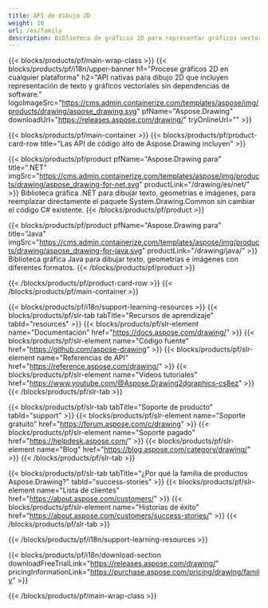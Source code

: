 ```yaml
---
title: API de dibujo 2D
weight: 10
url: /es/family
description: Biblioteca de gráficos 2D para representar gráficos vectoriales, mostrar texto y guardar resultados de dibujo en formatos de archivos de gráficos de uso común
---
```


{{< blocks/products/pf/main-wrap-class >}}
{{< blocks/products/pf/i18n/upper-banner h1="Procese gráficos 2D en cualquier plataforma" h2="API nativas para dibujo 2D que incluyen representación de texto y gráficos vectoriales sin dependencias de software." logoImageSrc="https://cms.admin.containerize.com/templates/aspose/img/products/drawing/aspose_drawing.svg" pfName="Aspose.Drawing" downloadUrl="https://releases.aspose.com/drawing/" tryOnlineUrl="" >}}

{{< blocks/products/pf/main-container >}}
{{< blocks/products/pf/product-card-row title="Las API de código alto de Aspose.Drawing incluyen" >}}

{{< blocks/products/pf/product pfName="Aspose.Drawing para" title=".NET" imgSrc="https://cms.admin.containerize.com/templates/aspose/img/products/drawing/aspose_drawing-for-net.svg" productLink="/drawing/es/net/" >}}
Biblioteca gráfica .NET para dibujar texto, geometrías e imágenes, para reemplazar directamente el paquete System.Drawing.Common sin cambiar el código C# existente.
{{< /blocks/products/pf/product >}}

{{< blocks/products/pf/product pfName="Aspose.Drawing para" title="Java" imgSrc="https://cms.admin.containerize.com/templates/aspose/img/products/drawing/aspose_drawing-for-java.svg" productLink="/drawing/java/" >}}
Biblioteca gráfica Java para dibujar texto, geometrías e imágenes con diferentes formatos.
{{< /blocks/products/pf/product >}}

{{< /blocks/products/pf/product-card-row >}}
{{< /blocks/products/pf/main-container >}}

{{< blocks/products/pf/i18n/support-learning-resources >}}
{{< blocks/products/pf/slr-tab tabTitle="Recursos de aprendizaje" tabId="resources" >}}
{{< blocks/products/pf/slr-element name="Documentación" href="https://docs.aspose.com/drawing/" >}}
{{< blocks/products/pf/slr-element name="Código fuente" href="https://github.com/aspose-drawing" >}}
{{< blocks/products/pf/slr-element name="Referencias de API" href="https://reference.aspose.com/drawing/" >}}
{{< blocks/products/pf/slr-element name="Vídeos tutoriales" href="https://www.youtube.com/@Aspose.Drawing2dgraphics-cs8ez" >}}
{{< /blocks/products/pf/slr-tab >}}

{{< blocks/products/pf/slr-tab tabTitle="Soporte de producto" tabId="support" >}}
{{< blocks/products/pf/slr-element name="Soporte gratuito" href="https://forum.aspose.com/c/drawing" >}}
{{< blocks/products/pf/slr-element name="Soporte pagado" href="https://helpdesk.aspose.com/" >}}
{{< blocks/products/pf/slr-element name="Blog" href="https://blog.aspose.com/category/drawing/" >}}
{{< /blocks/products/pf/slr-tab >}}

{{< blocks/products/pf/slr-tab tabTitle="¿Por qué la familia de productos Aspose.Drawing?" tabId="success-stories" >}}
{{< blocks/products/pf/slr-element name="Lista de clientes" href="https://about.aspose.com/customers/" >}}
{{< blocks/products/pf/slr-element name="Historias de éxito" href="https://about.aspose.com/customers/success-stories/" >}}
{{< /blocks/products/pf/slr-tab >}}

{{< /blocks/products/pf/i18n/support-learning-resources >}}

{{< blocks/products/pf/i18n/download-section downloadFreeTrialLink="https://releases.aspose.com/drawing/" pricingInformationLink="https://purchase.aspose.com/pricing/drawing/family" >}}

{{< /blocks/products/pf/main-wrap-class >}}
